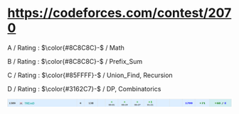 # https://codeforces.com/contest/2070

A / Rating : $\color{#8C8C8C}-$ / Math

B / Rating : $\color{#8C8C8C}-$ / Prefix_Sum

C / Rating : $\color{#85FFFF}-$ / Union_Find, Recursion

D / Rating : $\color{#3162C7}-$ / DP, Combinatorics

![My Image](https://github.com/kss418/Codeforces/blob/main/Images/Edu177.png)
